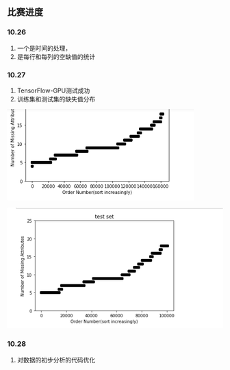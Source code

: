 ## 比赛进度

### 10.26 
1. 一个是时间的处理，
2. 是每行和每列的空缺值的统计


### 10.27

1. TensorFlow-GPU测试成功
2. 训练集和测试集的缺失值分布

![image](picture/训练集数据缺失值分布.png)

![image](picture/测试集数据缺失值分布.png)

### 10.28

1. 对数据的初步分析的代码优化
